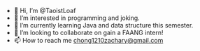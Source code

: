 - 👋 Hi, I’m @TaoistLoaf
- 👀 I’m interested in programming and joking.
- 🌱 I’m currently learning Java and data structure this semester.
- 💞️ I’m looking to collaborate on gain a FAANG intern!
- 📫 How to reach me chong1210zachary@gmail.com

<!---
TaoistLoaf/TaoistLoaf is a ✨ special ✨ repository because its `README.md` (this file) appears on your GitHub profile.
You can click the Preview link to take a look at your changes.
--->
